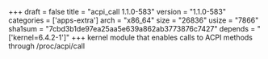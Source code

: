 +++
draft = false
title = "acpi_call 1.1.0-583"
version = "1.1.0-583"
categories = ['apps-extra']
arch = "x86_64"
size = "26836"
usize = "7866"
sha1sum = "7cbd3b1de97ea25aa5e639a862ab3773876c7427"
depends = "['kernel=6.4.2-1']"
+++
kernel module that enables calls to ACPI methods through /proc/acpi/call